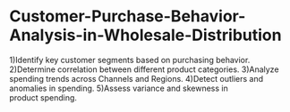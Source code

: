 # Customer-Purchase-Behavior-Analysis-in-Wholesale-Distribution
1)Identify key customer segments based on purchasing behavior.  2)Determine correlation between different product categories.  3)Analyze spending trends across Channels and Regions.  4)Detect outliers and anomalies in spending.  5)Assess variance and skewness in product spending.
